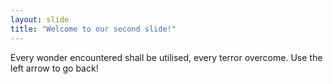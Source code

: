 ```yaml
---
layout: slide
title: "Welcome to our second slide!"
---
```

Every wonder encountered shall be utilised, every terror overcome.
Use the left arrow to go back!
